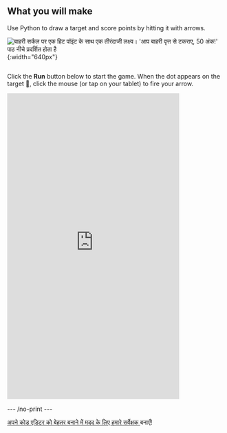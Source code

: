 ## What you will make

Use Python to draw a target and score points by hitting it with arrows.

![बाहरी सर्कल पर एक हिट पॉइंट के साथ एक तीरंदाजी लक्ष्य। 'आप बाहरी वृत्त से टकराए, 50 अंक!' पाठ नीचे प्रदर्शित होता है](images/blue-points.png){:width="640px"}


<div style="display: flex; flex-wrap: wrap">
<div style="flex-basis: 175px; flex-grow: 1">  

Click the **Run** button below to start the game. When the dot appears on the target 🎯, click the mouse (or tap on your tablet) to fire your arrow. 

  <iframe src="https://editor.raspberrypi.org/en/embed/viewer/target-practice-solution" width="400" height="710" frameborder="0" marginwidth="0" marginheight="0" allowfullscreen>
  </iframe>
</div>
</div>

--- /no-print ---

<div class="c-survey-banner" style="width:100%">
  <a class="c-survey-banner__link" href="https://form.raspberrypi.org/f/code-editor-feedback" target="_blank"> अपने कोड एडिटर को बेहतर बनाने में मदद के लिए हमारे सर्वेक्षक </a> बनाएँ!
</div>




